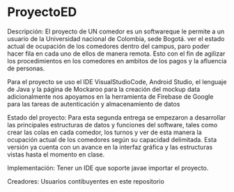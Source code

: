 # ProyectoED
Descripción:
El proyecto de UN comedor es un softwareque le permite a un usuario de la Universidad nacional de Colombia, sede Bogotá. ver el estado actual 
de ocupación de los comedores dentro del campus, paro poder hacer fila en cada uno de ellos de manera remota. Esto con el fin de agilizar los
procedimientos en los comedores en ambitos de los pagos y la afluencia de personas.

Para el proyecto se uso el IDE VisualStudioCode, Android Studio, el lenguaje de Java y la página de Mockaroo para la creación del mockup data
adicionalmente nos apoyamos en la herramienta de Firebase de Google para las tareas de autenticación y almacenamiento de datos

Estado del proyecto:
Para esta segunda entrega se empezaron a desarrollar las principales estructuras de datos y funciones del software, tales como crear las colas
en cada comedor, los turnos y ver de esta manera la ocupación actual de los comedores según su capacidad delimitada. Esta versión ya cuenta 
con un avance en la interfaz gráfica y las estructuras vistas hasta el momento en clase.

Implementación:
Tener un IDE que soporte javae importar el proyecto.

Creadores: 
Usuarios contibuyentes en este repositorio

